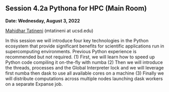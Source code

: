## Session 4.2a Pythona for HPC (Main Room) ##

**Date: Wednesday, August 3, 2022** 

[Mahidhar Tatineni](https://www.sdsc.edu/research/researcher_spotlight/tatineni_mahidhar.html) (mtatineni at ucsd.edu)

In this session we will introduce four key technologies in the Python ecosystem that provide significant benefits for scientific applications run in supercomputing environments. Previous Python experience is recommended but not required. 
(1) First, we will learn how to speed up Python code compiling it on-the-fly with numba (2) Then we will introduce the threads, processes and the Global Interpreter lock and we will leverage first numba then dask to use all available cores on a machine (3) Finally we will distribute computations across multiple nodes launching dask workers on a separate Expanse job. 
